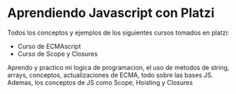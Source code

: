 # Aprendiendo Javascript con Platzi
Todos los conceptos y ejemplos de los siguientes cursos tomados en platzi:
- Curso de ECMAscript
- Curso de Scope y Closures

Aprendo y practico mi logica de programacion, el uso de metodos de string, arrays, conceptos, actualizaciones de ECMA, todo sobre las bases JS.
Ademas, los conceptos de JS como Scope, Hoisting y Closures
